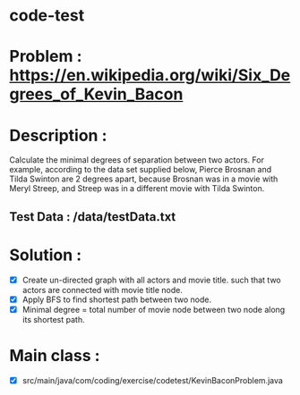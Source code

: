 # code-test

# Problem : https://en.wikipedia.org/wiki/Six_Degrees_of_Kevin_Bacon

# Description : 
   Calculate the minimal degrees of separation between two actors. 
   For example, according to the data set supplied below, Pierce Brosnan and Tilda Swinton are 2 degrees apart, because  Brosnan was in a movie with Meryl Streep, and Streep was in a different movie with Tilda Swinton.

## Test Data : /data/testData.txt

# Solution :
- [x] Create un-directed graph with all actors and movie title. such that two actors are connected with movie title node.
- [x] Apply BFS to find shortest path between two node.
- [x] Minimal degree = total number of movie node between two node along its shortest path.

# Main class : 
- [x] src/main/java/com/coding/exercise/codetest/KevinBaconProblem.java
